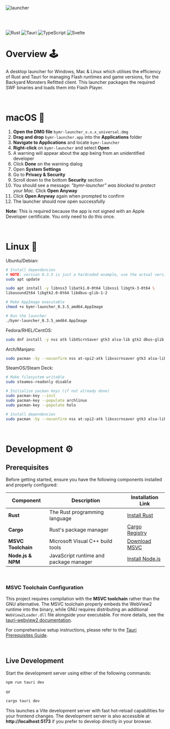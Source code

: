 ![launcher](https://github.com/user-attachments/assets/98d5d0d9-2774-435b-adaa-0c1b27c134ce)

<br />
<br />

![Rust](https://img.shields.io/badge/rust-%23000000.svg?style=for-the-badge&logo=rust&logoColor=white)
![Tauri](https://img.shields.io/badge/tauri-%2324C8DB.svg?style=for-the-badge&logo=tauri&logoColor=%23FFFFFF)
![TypeScript](https://img.shields.io/badge/typescript-%23007ACC.svg?style=for-the-badge&logo=typescript&logoColor=white)
![Svelte](https://img.shields.io/badge/svelte-%23f1413d.svg?style=for-the-badge&logo=svelte&logoColor=white)

# Overview 🕹️

A desktop launcher for Windows, Mac & Linux which utilises the efficiency of Rust and Tauri for managing Flash runtimes and game versions, for the Backyard Monsters Refitted client. This launcher packages the required SWF binaries and loads them into Flash Player.

<br />

# macOS 🍎

1. **Open the DMG file** `bymr-launcher_x.x.x_universal.dmg`
2. **Drag and drop** `bymr-launcher.app` into the **Applications** folder
3. **Navigate to Applications** and locate `bymr-launcher`
4. **Right-click** on `bymr-launcher` and select **Open**
5. A warning will appear about the app being from an unidentified developer
6. Click **Done** on the warning dialog
7. Open **System Settings**
8. Go to **Privacy & Security**
9. Scroll down to the bottom **Security** section
10. You should see a message: *"bymr-launcher" was blocked to protect your Mac.* Click **Open Anyway**
11. Click **Open Anyway** again when prompted to confirm
12. The launcher should now open successfully

**Note:** This is required because the app is not signed with an Apple Developer certificate. You only need to do this once.

<br />

# Linux 🐧
Ubuntu/Debian:
```bash
# Install dependencies
# NOTE: version 0.3.5 is just a hardcoded example, use the actual version you have
sudo apt update

sudo apt install -y libnss3 libatk1.0-0t64 libxss1 libgtk-3-0t64 \
libasound2t64 libgtk2.0-0t64 libdbus-glib-1-2

# Make AppImage executable
chmod +x bymr-launcher_0.3.5_amd64.AppImage

# Run the launcher
./bymr-launcher_0.3.5_amd64.AppImage
```
Fedora/RHEL/CentOS:
```bash
sudo dnf install -y nss atk libXScrnSaver gtk3 alsa-lib gtk2 dbus-glib
```

Arch/Manjaro:
```bash
sudo pacman -Sy --noconfirm nss at-spi2-atk libxscrnsaver gtk3 alsa-lib gtk2 dbus-glib
```

SteamOS/Steam Deck:
```bash
# Make filesystem writable
sudo steamos-readonly disable

# Initialize pacman keys (if not already done)
sudo pacman-key --init
sudo pacman-key --populate archlinux
sudo pacman-key --populate holo

# Install dependencies
sudo pacman -Sy --noconfirm nss at-spi2-atk libxscrnsaver gtk3 alsa-lib gtk2 dbus-glib
```

<br />

# Development ⚙️

## Prerequisites

Before getting started, ensure you have the following components installed and properly configured:

| Component | Description | Installation Link |
|-----------|-------------|-------------------|
| **Rust** | The Rust programming language | [Install Rust](https://www.rust-lang.org/tools/install) |
| **Cargo** | Rust's package manager | [Cargo Registry](https://crates.io/) |
| **MSVC Toolchain** | Microsoft Visual C++ build tools | [Download MSVC](https://visualstudio.microsoft.com/vs/features/cplusplus/) |
| **Node.js & NPM** | JavaScript runtime and package manager | [Install Node.js](https://docs.npmjs.com/downloading-and-installing-node-js-and-npm) |

<br />

### MSVC Toolchain Configuration

This project requires compilation with the **MSVC toolchain** rather than the GNU alternative. The MSVC toolchain properly embeds the WebView2 runtime into the binary, while GNU requires distributing an additional `WebView2Loader.dll` file alongside your executable. For more details, see the [tauri-webview2 documentation](https://crates.io/crates/tauri-webview2#runtime).

For comprehensive setup instructions, please refer to the [Tauri Prerequisites Guide](https://v1.tauri.app/v1/guides/getting-started/prerequisites/).

<br />

## Live Development

Start the development server using either of the following commands:

```bash
npm run tauri dev
```

or

```bash
cargo tauri dev
```

This launches a Vite development server with fast hot-reload capabilities for your frontend changes. The development server is also accessible at **http://localhost:5173** if you prefer to develop directly in your browser.
